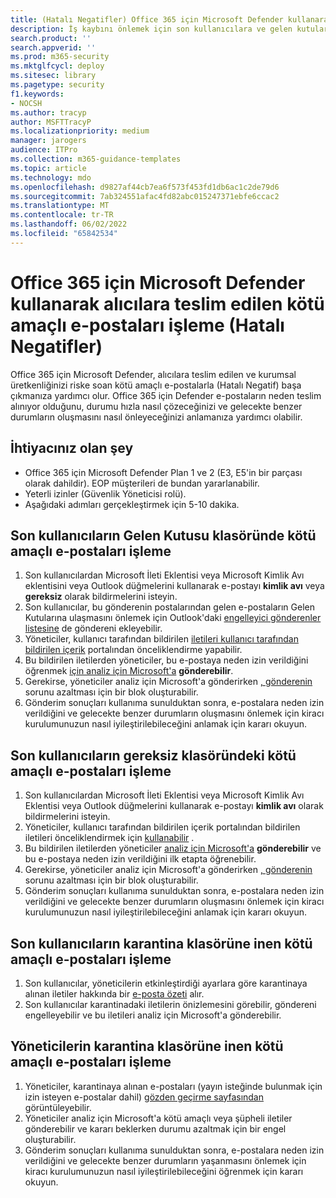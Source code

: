 ```yaml
---
title: (Hatalı Negatifler) Office 365 için Microsoft Defender kullanarak alıcılara teslim edilen kötü amaçlı e-postaları işleme
description: İş kaybını önlemek için son kullanıcılara ve gelen kutularına gelen kötü amaçlı e-postaları (Hatalı Negatifler olarak) Office 365 için Microsoft Defender ile işleme adımları.
search.product: ''
search.appverid: ''
ms.prod: m365-security
ms.mktglfcycl: deploy
ms.sitesec: library
ms.pagetype: security
f1.keywords:
- NOCSH
ms.author: tracyp
author: MSFTTracyP
ms.localizationpriority: medium
manager: jarogers
audience: ITPro
ms.collection: m365-guidance-templates
ms.topic: article
ms.technology: mdo
ms.openlocfilehash: d9827af44cb7ea6f573f453fd1db6ac1c2de79d6
ms.sourcegitcommit: 7ab324551afac4fd82abc015247371ebfe6ccac2
ms.translationtype: MT
ms.contentlocale: tr-TR
ms.lasthandoff: 06/02/2022
ms.locfileid: "65842534"
---
```

# <a name="how-to-handle-malicious-emails-that-are-delivered-to-recipients-false-negatives-using-microsoft-defender-for-office-365"></a>Office 365 için Microsoft Defender kullanarak alıcılara teslim edilen kötü amaçlı e-postaları işleme (Hatalı Negatifler)

Office 365 için Microsoft Defender, alıcılara teslim edilen ve kurumsal üretkenliğinizi riske soan kötü amaçlı e-postalarla (Hatalı Negatif) başa çıkmanıza yardımcı olur.
Office 365 için Defender e-postaların neden teslim alınıyor olduğunu, durumu hızla nasıl çözeceğinizi ve gelecekte benzer durumların oluşmasını nasıl önleyeceğinizi anlamanıza yardımcı olabilir.

## <a name="what-youll-need"></a>İhtiyacınız olan şey

- Office 365 için Microsoft Defender Plan 1 ve 2 (E3, E5'in bir parçası olarak dahildir). EOP müşterileri de bundan yararlanabilir.
- Yeterli izinler (Güvenlik Yöneticisi rolü).
- Aşağıdaki adımları gerçekleştirmek için 5-10 dakika.

## <a name="handling-malicious-emails-in-the-inbox-folder-of-end-users"></a>Son kullanıcıların Gelen Kutusu klasöründe kötü amaçlı e-postaları işleme
1. Son kullanıcılardan Microsoft İleti Eklentisi veya Microsoft Kimlik Avı eklentisini veya Outlook düğmelerini kullanarak e-postayı **kimlik avı** veya **gereksiz** olarak bildirmelerini isteyin.
2. Son kullanıcılar, bu gönderenin postalarından gelen e-postaların Gelen Kutularına ulaşmasını önlemek için Outlook'daki [engelleyici gönderenler listesine](https://support.microsoft.com/en-us/office/block-a-mail-sender-b29fd867-cac9-40d8-aed1-659e06a706e4#:~:text=1%20On%20the%20Home%20tab%2C%20in%20the%20Delete,4%20Click%20OK%20in%20both%20open%20dialog%20boxes..) de göndereni ekleyebilir.
3. Yöneticiler, kullanıcı tarafından bildirilen [iletileri kullanıcı tarafından bildirilen içerik](/microsoft-365/security/office-365-security/admin-submission?view=o365-worldwide#view-user-submissions-to-microsoft) portalından önceliklendirme yapabilir.
4. Bu bildirilen iletilerden yöneticiler, bu e-postaya neden izin verildiğini öğrenmek [için analiz için Microsoft'a](/microsoft-365/security/office-365-security/admin-submission?view=o365-worldwide#notify-users-from-within-the-portal) **gönderebilir**.
5. Gerekirse, yöneticiler analiz için Microsoft'a gönderirken [, gönderenin](/microsoft-365/security/office-365-security/manage-tenant-blocks?view=o365-worldwide) sorunu azaltması için bir blok oluşturabilir.
6. Gönderim sonuçları kullanıma sunulduktan sonra, e-postalara neden izin verildiğini ve gelecekte benzer durumların oluşmasını önlemek için kiracı kurulumunuzun nasıl iyileştirilebileceğini anlamak için kararı okuyun.

## <a name="handling-malicious-emails-in-junk-folder-of-end-users"></a>Son kullanıcıların gereksiz klasöründeki kötü amaçlı e-postaları işleme

1. Son kullanıcılardan Microsoft İleti Eklentisi veya Microsoft Kimlik Avı Eklentisi veya Outlook düğmelerini kullanarak e-postayı **kimlik avı** olarak bildirmelerini isteyin.
2. Yöneticiler, kullanıcı tarafından bildirilen içerik portalından bildirilen iletileri önceliklendirmek için [kullanabilir](/microsoft-365/security/office-365-security/admin-submission?view=o365-worldwide#view-user-submissions-to-microsoft) .
3. Bu bildirilen iletilerden yöneticiler [analiz için Microsoft'a](/microsoft-365/security/office-365-security/admin-submission?view=o365-worldwide#notify-users-from-within-the-portal) **gönderebilir** ve bu e-postaya neden izin verildiğini ilk etapta öğrenebilir.
4. Gerekirse, yöneticiler analiz için Microsoft'a gönderirken [, gönderenin](/microsoft-365/security/office-365-security/manage-tenant-blocks?view=o365-worldwide) sorunu azaltması için bir blok oluşturabilir.
5. Gönderim sonuçları kullanıma sunulduktan sonra, e-postalara neden izin verildiğini ve gelecekte benzer durumların oluşmasını önlemek için kiracı kurulumunuzun nasıl iyileştirilebileceğini anlamak için kararı okuyun.

## <a name="handling-malicious-emails-landing-in-the-quarantine-folder-of-end-users"></a>Son kullanıcıların karantina klasörüne inen kötü amaçlı e-postaları işleme

1. Son kullanıcılar, yöneticilerin etkinleştirdiği ayarlara göre karantinaya alınan iletiler hakkında bir [e-posta özeti](/microsoft-365/security/office-365-security/use-spam-notifications-to-release-and-report-quarantined-messages?view=o365-worldwide) alır.
2. Son kullanıcılar karantinadaki iletilerin önizlemesini görebilir, göndereni engelleyebilir ve bu iletileri analiz için Microsoft'a gönderebilir.

## <a name="handling-malicious-emails-landing-in-the-quarantine-folder-of-admins"></a>Yöneticilerin karantina klasörüne inen kötü amaçlı e-postaları işleme
1. Yöneticiler, karantinaya alınan e-postaları (yayın isteğinde bulunmak için izin isteyen e-postalar dahil) [gözden geçirme sayfasından](/microsoft-365/security/office-365-security/manage-quarantined-messages-and-files?view=o365-worldwide) görüntüleyebilir.
2. Yöneticiler analiz için Microsoft'a kötü amaçlı veya şüpheli iletiler gönderebilir ve kararı beklerken durumu azaltmak için bir engel oluşturabilir.
3. Gönderim sonuçları kullanıma sunulduktan sonra, e-postalara neden izin verildiğini ve gelecekte benzer durumların yaşanmasını önlemek için kiracı kurulumunuzun nasıl iyileştirilebileceğini öğrenmek için kararı okuyun.
